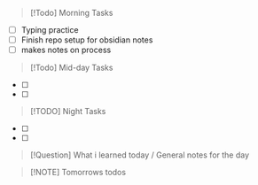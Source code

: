 
> [!Todo] Morning Tasks

- [ ] Typing practice
- [ ] Finish repo setup for obsidian notes
- [ ] makes notes on process

> [!Todo] Mid-day Tasks

- [ ] 
- [ ] 

> [!TODO] Night Tasks

- [ ] 
- [ ] 


> [!Question] What i learned today / General notes for the day
> 


> [!NOTE] Tomorrows todos

